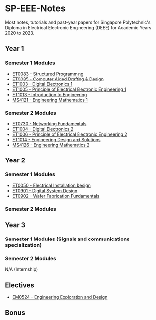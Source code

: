 # SP-EEE-Notes
Most notes, tutorials and past-year papers for Singapore Polytechnic's Diploma in Electrical Electronic Engineering (DEEE) for Academic Years 2020 to 2023.

## Year 1
### Semester 1 Modules
- [ET0083 - Structured Programming](SPROG)
- [ET0085 - Computer Aided Drafting & Design](CADD)
- [ET1003 - Digital Electronics 1](DE1)
- [ET1005 - Principle of Electrical Electronic Engineering 1](PEEE1)
- [ET1013 - Introduction to Engineering](IE)
- [MS4121 - Engineering Mathematics 1](EM1)

### Semester 2 Modules
- [ET0730 - Networking Fundamentals](NWF)
- [ET1004 - Digital Electronics 2](DE2)
- [ET1006 - Principle of Electrical Electronic Engineering 2](PEEE2)
- [ET1014 - Engineering Design and Solutions](N/A)
- [MS4126 - Engineering Mathematics 2](EM2)

## Year 2
### Semester 1 Modules
- [ET0050 - Electrical Installation Design](EID)
- [ET0901 - Digital System Design](DSD)
- [ET0902 - Wafer Fabrication Fundamentals](WFF)

### Semester 2 Modules

## Year 3
### Semester 1 Modules (Signals and communications specialization)

### Semester 2 Modules
N/A (Internship)

## Electives
- [EM0524 - Engineering Exploration and Design](EED)

## Bonus
